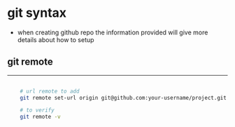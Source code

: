 # git syntax

- when creating github repo the information provided will give more details about how to setup

## git remote
--- 

```bash
    
    # url remote to add
    git remote set-url origin git@github.com:your-username/project.git

    # to verify
    git remote -v 

```
